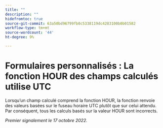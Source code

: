 ```yaml
---
title: ""
description: ""
hidefromtoc: true
source-git-commit: 63a50bd96799fb0c5338119dc4283100b0b01582
workflow-type: tm+mt
source-wordcount: '44'
ht-degree: 9%

---
```



# Formulaires personnalisés : La fonction HOUR des champs calculés utilise UTC

Lorsqu’un champ calculé comprend la fonction HOUR, la fonction renvoie des valeurs basées sur le fuseau horaire UTC plutôt que sur celui attendu. Par conséquent, tous les calculs basés sur la valeur HOUR sont incorrects.

_Premier signalement le 17 octobre 2022._


